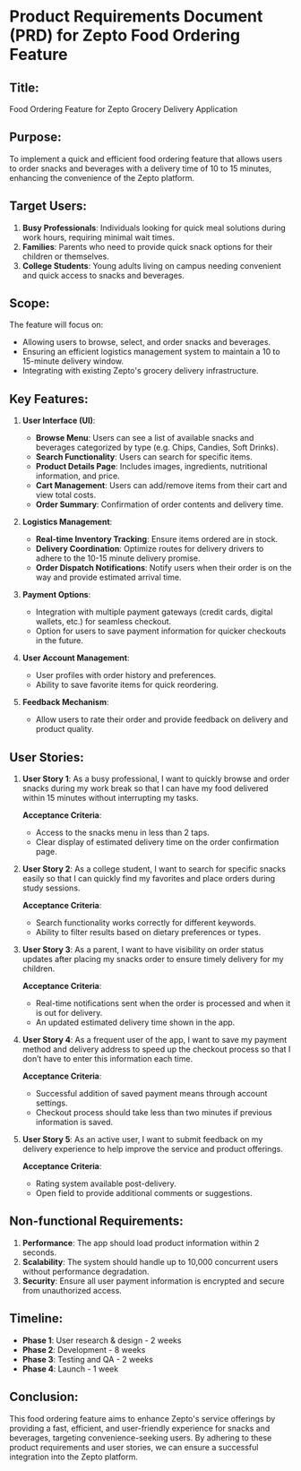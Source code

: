 # Product Requirements Document (PRD) for Zepto Food Ordering Feature

## Title:
Food Ordering Feature for Zepto Grocery Delivery Application

## Purpose:
To implement a quick and efficient food ordering feature that allows users to order snacks and beverages with a delivery time of 10 to 15 minutes, enhancing the convenience of the Zepto platform.

## Target Users:
1. **Busy Professionals**: Individuals looking for quick meal solutions during work hours, requiring minimal wait times.
2. **Families**: Parents who need to provide quick snack options for their children or themselves.
3. **College Students**: Young adults living on campus needing convenient and quick access to snacks and beverages.

## Scope:
The feature will focus on:
- Allowing users to browse, select, and order snacks and beverages.
- Ensuring an efficient logistics management system to maintain a 10 to 15-minute delivery window.
- Integrating with existing Zepto's grocery delivery infrastructure.

## Key Features:
1. **User Interface (UI)**:
   - **Browse Menu**: Users can see a list of available snacks and beverages categorized by type (e.g. Chips, Candies, Soft Drinks).
   - **Search Functionality**: Users can search for specific items.
   - **Product Details Page**: Includes images, ingredients, nutritional information, and price.
   - **Cart Management**: Users can add/remove items from their cart and view total costs.
   - **Order Summary**: Confirmation of order contents and delivery time.
  
2. **Logistics Management**:
   - **Real-time Inventory Tracking**: Ensure items ordered are in stock.
   - **Delivery Coordination**: Optimize routes for delivery drivers to adhere to the 10-15 minute delivery promise.
   - **Order Dispatch Notifications**: Notify users when their order is on the way and provide estimated arrival time.

3. **Payment Options**:
   - Integration with multiple payment gateways (credit cards, digital wallets, etc.) for seamless checkout.
   - Option for users to save payment information for quicker checkouts in the future.

4. **User Account Management**:
   - User profiles with order history and preferences.
   - Ability to save favorite items for quick reordering.

5. **Feedback Mechanism**:
   - Allow users to rate their order and provide feedback on delivery and product quality.

## User Stories:

1. **User Story 1**: As a busy professional, I want to quickly browse and order snacks during my work break so that I can have my food delivered within 15 minutes without interrupting my tasks.

   **Acceptance Criteria**:
   - Access to the snacks menu in less than 2 taps.
   - Clear display of estimated delivery time on the order confirmation page.

2. **User Story 2**: As a college student, I want to search for specific snacks easily so that I can quickly find my favorites and place orders during study sessions.

   **Acceptance Criteria**:
   - Search functionality works correctly for different keywords.
   - Ability to filter results based on dietary preferences or types.

3. **User Story 3**: As a parent, I want to have visibility on order status updates after placing my snacks order to ensure timely delivery for my children.

   **Acceptance Criteria**:
   - Real-time notifications sent when the order is processed and when it is out for delivery.
   - An updated estimated delivery time shown in the app.

4. **User Story 4**: As a frequent user of the app, I want to save my payment method and delivery address to speed up the checkout process so that I don’t have to enter this information each time.

   **Acceptance Criteria**:
   - Successful addition of saved payment means through account settings.
   - Checkout process should take less than two minutes if previous information is saved.

5. **User Story 5**: As an active user, I want to submit feedback on my delivery experience to help improve the service and product offerings.

   **Acceptance Criteria**:
   - Rating system available post-delivery.
   - Open field to provide additional comments or suggestions.

## Non-functional Requirements:
1. **Performance**: The app should load product information within 2 seconds.
2. **Scalability**: The system should handle up to 10,000 concurrent users without performance degradation.
3. **Security**: Ensure all user payment information is encrypted and secure from unauthorized access.

## Timeline:
- **Phase 1**: User research & design - 2 weeks
- **Phase 2**: Development - 8 weeks
- **Phase 3**: Testing and QA - 2 weeks
- **Phase 4**: Launch - 1 week

## Conclusion:
This food ordering feature aims to enhance Zepto's service offerings by providing a fast, efficient, and user-friendly experience for snacks and beverages, targeting convenience-seeking users. By adhering to these product requirements and user stories, we can ensure a successful integration into the Zepto platform.